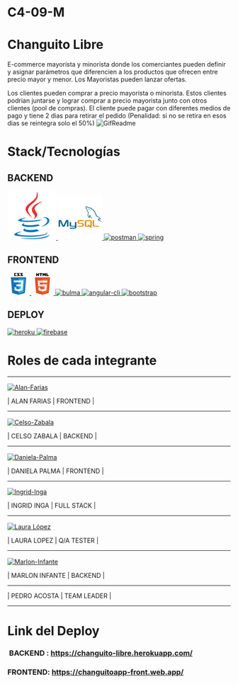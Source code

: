 # C4-09-M

# Changuito Libre

E-commerce mayorista y minorista donde los comerciantes pueden definir y asignar parámetros que diferencien a los productos que ofrecen entre precio mayor y menor.
Los Mayoristas pueden lanzar ofertas.

Los clientes pueden comprar a precio mayorista o minorista. Estos clientes podrían juntarse y lograr comprar a precio mayorista junto con otros clientes (pool de compras). 
El cliente puede pagar con diferentes medios de pago y tiene 2 dias para retirar el pedido (Penalidad: si no se retira en esos dias se reintegra solo el 50%)
![GifReadme](https://user-images.githubusercontent.com/75276647/164579922-6c52ceb2-4cb1-4add-a148-004bebca0bf3.gif)





# Stack/Tecnologías

## BACKEND

<p align="left">  <a href="https://www.java.com" target="_blank"> <img src="https://raw.githubusercontent.com/devicons/devicon/master/icons/java/java-original.svg" alt="java" width="110" height="110"/> </a> <a href="https://www.mysql.com/" target="_blank"> <img src="https://raw.githubusercontent.com/devicons/devicon/master/icons/mysql/mysql-original-wordmark.svg" alt="mysql" width="100" height="100"/> </a>  <a href="https://postman.com" target="_blank"> <img src="https://www.vectorlogo.zone/logos/getpostman/getpostman-icon.svg" alt="postman" width="80" height="80"/> </a> <a href="https://spring.io/" target="_blank"> <img src="https://www.vectorlogo.zone/logos/springio/springio-icon.svg" alt="spring" width="80" height="80"/> </a></p>

## FRONTEND

<p align="left"><a href="https://www.w3schools.com/css/" target="_blank"> <img src="https://raw.githubusercontent.com/devicons/devicon/master/icons/css3/css3-original-wordmark.svg" alt="css3" width="50" height="50"/> </a> <a href="https://www.w3.org/html/" target="_blank"> <img src="https://raw.githubusercontent.com/devicons/devicon/master/icons/html5/html5-original-wordmark.svg" alt="html5" width="50" height="50"/> </a> <a href="https://bulma.io/" target="_blank"> <img src="https://bulma.io/images/bulma-banner.png" alt="bulma" width="80" height="50"/><a href="https://angular.io/" target="_blank"> <img src="https://keyholesoftware.com/wp-content/uploads/Angular-CLI-logo.png.webp" alt="angular-cli" width="80" height="50"/> <a href="hhttps://getbootstrap.com/" target="_blank"> <img src="https://e7.pngegg.com/pngimages/168/618/png-clipart-responsive-web-design-web-development-bootstrap-cascading-style-sheets-web-browser-world-wide-web-purple-web-design.png" alt="bootstrap" width="80" height="50"/> </a></p>
 
 ## DEPLOY
 
 <p align="left">  <a href="https://www.heroku.com/" target="_blank"> <img src="https://e7.pngegg.com/pngimages/309/886/png-clipart-logo-node-js-heroku-scalable-graphics-font-amazon-web-services-logo-purple-violet.png" alt="heroku" width="100" height="60"/> </a> <a href="https://firebase.google.com/" target="_blank"> <img src="https://www.gstatic.com/devrel-devsite/prod/vee203323b4acaad275602f0b48b3125f75036b975cf3d4c3e73a17e21e9784ea/firebase/images/lockup.svg" alt="firebase" width="100" height="60"/></a></p>


# Roles de cada integrante

---------------------------------------
 <p align="left"><a href="https://www.linkedin.com/in/alanfarias97/" target="blank"><img align="center" src="https://raw.githubusercontent.com/rahuldkjain/github-profile-readme-generator/master/src/images/icons/Social/linked-in-alt.svg" alt="Alan-Farias" height="30" width="40" /></a></p>| ALAN FARIAS |  FRONTEND |

----------------------------------------
 
 <p align="left"><a href="https://www.linkedin.com/in/celsojzabala/" target="blank"><img align="center" src="https://raw.githubusercontent.com/rahuldkjain/github-profile-readme-generator/master/src/images/icons/Social/linked-in-alt.svg" alt="Celso-Zabala" height="30" width="40" /></a></p>
| CELSO ZABALA |  BACKEND |

----------------------------------------
 

 <p align="left"><a href="https://www.linkedin.com/in/daniela-aldana-palma-398735226/ target="blank"><img align="center" src="https://raw.githubusercontent.com/rahuldkjain/github-profile-readme-generator/master/src/images/icons/Social/linked-in-alt.svg" alt="Daniela-Palma" height="30" width="40" /></a></p>


| DANIELA PALMA |  FRONTEND |


-------------------------------------

 <p align="left"><a href="https://linkedin.com/in/ingrid-inga" target="blank"><img align="center" src="https://raw.githubusercontent.com/rahuldkjain/github-profile-readme-generator/master/src/images/icons/Social/linked-in-alt.svg" alt="Ingrid-Inga" height="30" width="40" /></a></p>
 
| INGRID INGA |  FULL STACK |


----------------------------------------

  <p align="left"><a href="https://www.linkedin.com/in/laura-lopez-qa/" target="blank"><img align="center" src="https://raw.githubusercontent.com/rahuldkjain/github-profile-readme-generator/master/src/images/icons/Social/linked-in-alt.svg" alt="Laura López" height="30" width="40" /></a></p>
 
| LAURA LOPEZ |  Q/A TESTER |
 

----------------------------------------
 
 <p align="left"><a href="https://www.linkedin.com/in/marlon-jose-infante-ramirez-8379ba127/" target="blank"><img align="center" src="https://raw.githubusercontent.com/rahuldkjain/github-profile-readme-generator/master/src/images/icons/Social/linked-in-alt.svg" alt="Marlon-Infante" height="30" width="40" /></a></p>
 
| MARLON INFANTE |  BACKEND |

----------------------------------------



| PEDRO ACOSTA |  TEAM LEADER |

----------------------------------------





# Link del Deploy
 
 
 ###  BACKEND : https://changuito-libre.herokuapp.com/
 
 ### FRONTEND: https://changuitoapp-front.web.app/


